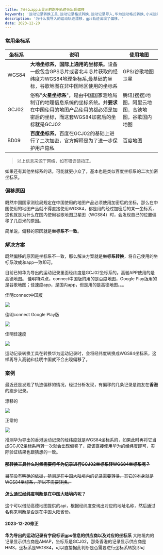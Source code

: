 ```yaml
---
title: 为什么app上显示的跑步轨迹会出现偏移
keywords: '运动记录转换工具,运动记录格式转换,运动记录导入,华为运动格式转换,小米运动格式转换,华为数据导入高驰,华为数据导入佳明,小米数据导入高驰,小米数据导入佳明,运动轨迹漂移,gps轨迹漂移,运动轨迹偏移,gps轨迹偏移'
description: '为什么我导入的运动轨迹漂移，gps轨迹出现了偏移。'
date: 2023-12-20
---
```


### 常用坐标系

| 坐标系   | 说明                                                                                         | 使用地图                       |
|-------|--------------------------------------------------------------------------------------------|----------------------------|
| WGS84 | **大地坐标系**，**国际上通用的坐标系**。设备一般包含GPS芯片或者北斗芯片获取的经纬度为WGS84地理坐标系,最基础的坐标，谷歌地图在非中国地区使用的坐标系         | GPS/谷歌地图卫星                 |
| GCJ02 | 俗称"**火星坐标系**"，是由中国国家测绘局制订的地理信息系统的坐标系统。并**要求**在中国使用的地图产品使用的都必须是加密后的坐标，而这套WGS84加密后的坐标就是GCJ02 | 腾讯(搜搜)地图，阿里云地图，高德地图，谷歌国内地图 |
| BD09  | **百度坐标系**，百度在GCJ02的基础上进行了二次加密，官方解释是为了进一步保护用户隐私                                             | 百度地图                       |
> 以上信息来源于网络，如有错误请指正。

如果还有其他坐标系的话，可能就更小众了，基本也是类似百度坐标系的二次加密坐标系。

### 偏移原因
既然中国国家测绘局规定在中国使用的地图产品必须使用加密后的坐标，那么在中国使用的地图产品就不得直接使用WGS84，都是用的经过加密后的某一坐标系，这也就是为什么在国内使用谷歌地图卫星图（WGS84）时，会发现自己的位置偏移了几百米的原因。

简单说，偏移的原因就是**坐标系不一致**。

### 解决方案
既然偏移的原因是坐标系不一致，那么解决方案就是**坐标系转换**，将自己使用的坐标系改成和app一致即可。

目前已知华为导出的运动记录里面经纬度是GCJ02坐标系的，高驰APP使用的是高德地图。
佳明特殊点，connect中国版的用的是百度地图，Google Play版用的是谷歌地图；佳速度app，是国内app，但是用的是高德地图。。。

佳明connect中国版

![](https://wp-img.daozhao.com/fitconverter/20231219220807.png)

佳明connect Google Play版

![](https://wp-img.daozhao.com/fitconverter/20231219221255.png)

佳明佳速度

![](https://wp-img.daozhao.com/fitconverter/20231219221022.png)

运动记录转换工具在转换华为运动记录时，会将经纬度转换成WGS84坐标系，这样再导入高驰和佳明中国就不会出现偏移了。

### 案例
最近还是发现了轨迹偏移的情况，经过分析发现，有偏移的几条记录是跑友在**香港**的跑步记录。

漂移的

![](https://wp-img.daozhao.com/fitconverter/20231219215141.png)

正常的

![](https://wp-img.daozhao.com/fitconverter/20231219215317.png)

推测华为导出的香港运动记录的经纬度就是WGS84坐标系的，如果此时再将它当成GCJ02坐标系再转一次就会出现偏移了，应该直接使用华为的经纬度即可，实际验证结果也跟猜想的一致。

#### ~~那转换工具什么时候需要将华为记录进行GCJ02坐标系转WGS84坐标系呢？~~
~~目前没有明确的依据，猜测是在中国大陆境内的记录需要转换，其它的本身就是WGS84坐标系，所以不需要转换。~~

#### 怎么通过经纬度判断是在中国大陆境内呢？
这个可以借助高德地图提供的api，根据经纬度查询出对应的地址名称，然后通过名称来判断是否是在中国大陆省份。

#### 2023-12-20修正
**华为导出的运动记录有字段标识gps信息的供应商以及对应的坐标系**
大陆境内的记录显示供应商是AMAP，坐标系是GCJ02，那条香港的记录显示供应商是HMS，坐标系是WGS84，可以直接据此判断是否需要进行坐标系转换即可
